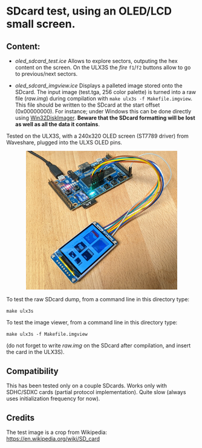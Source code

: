 # SDcard test, using an OLED/LCD small screen.

## Content:

- *oled_sdcard_test.ice* Allows to explore sectors, outputing the hex content on the screen. On the ULX3S the *fire* `f1`/`f2` buttons allow to go to previous/next sectors.

- *oled_sdcard_imgview.ice* Displays a palleted image stored onto the SDcard. The input image (test.tga, 256 color palette) is turned into a raw file (*raw.img*) during compilation with `make ulx3s -f Makefile.imgview`. This file should be written to the SDcard at the start offset (0x00000000). For instance; under Windows this can be done directly using [Win32DiskImager](https://sourceforge.net/projects/win32diskimager/files/latest/download). **Beware that the SDcard formatting will be lost as well as all the data it contains**.

Tested on the ULX3S, with a 240x320 OLED screen (ST7789 driver) from Waveshare, plugged into the ULXS OLED pins.

<p align="center">
  <img width="400" src="oled_imgview.jpg">
</p>

To test the raw SDcard dump, from a command line in this directory type:
```
make ulx3s
```

To test the image viewer, from a command line in this directory type:
```
make ulx3s -f Makefile.imgview
```
(do not forget to write *raw.img* on the SDcard after compilation, and insert the card in the ULX3S).

## Compatibility

This has been tested only on a couple SDcards. Works only with SDHC/SDXC cards (partial protocol implementation). Quite slow (always uses initialization frequency for now).

## Credits

The test image is a crop from Wikipedia: https://en.wikipedia.org/wiki/SD_card
